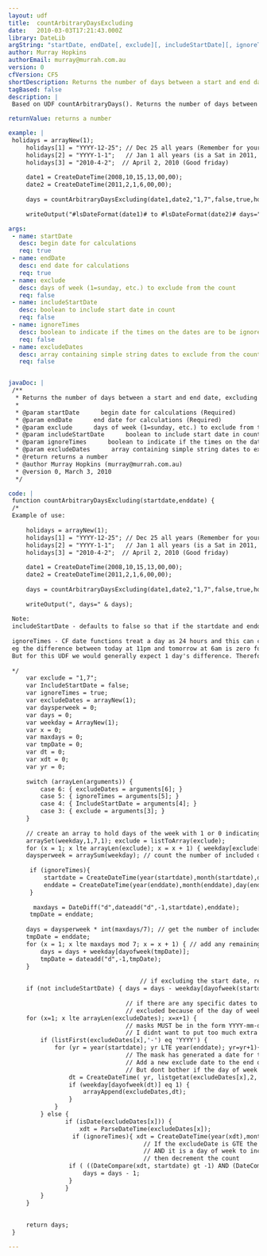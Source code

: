 ```yaml
---
layout: udf
title:  countArbitraryDaysExcluding
date:   2010-03-03T17:21:43.000Z
library: DateLib
argString: "startDate, endDate[, exclude][, includeStartDate][, ignoreTimes][, excludeDates]"
author: Murray Hopkins
authorEmail: murray@murrah.com.au
version: 0
cfVersion: CF5
shortDescription: Returns the number of days between a start and end date, excluding a specified list of days, and allowing for an exclusion list
tagBased: false
description: |
 Based on UDF countArbitraryDays(). Returns the number of days between a start and end date, excluding a specified list of days,e.g. exclude saturday and sunday. Optionally allows an array of dates to be excluded (eg public holidays). Since it is based on countArbitraryDays(), this UDF relies on formula instead of brute force to calculate the days and will perform better than other WeekDays/BusinessDays methods which loop from the start date to end date.

returnValue: returns a number

example: |
 holidays = arrayNew(1);
     holidays[1] = "YYYY-12-25"; // Dec 25 all years (Remember for your testing: this is a Sat in 2010 and Sun in 2011)
     holidays[2] = "YYYY-1-1";   // Jan 1 all years (is a Sat in 2011, Sun in 2012)
     holidays[3] = "2010-4-2";  // April 2, 2010 (Good friday) 
 
     date1 = CreateDateTime(2008,10,15,13,00,00);
     date2 = CreateDateTime(2011,2,1,6,00,00);
     
     days = countArbitraryDaysExcluding(date1,date2,"1,7",false,true,holidays); 
     
     writeOutput("#lsDateFormat(date1)# to #lsDateFormat(date2)# days=" & days);

args:
 - name: startDate
   desc: begin date for calculations
   req: true
 - name: endDate
   desc: end date for calculations
   req: true
 - name: exclude
   desc: days of week (1=sunday, etc.) to exclude from the count
   req: false
 - name: includeStartDate
   desc: boolean to include start date in count
   req: false
 - name: ignoreTimes
   desc: boolean to indicate if the times on the dates are to be ignored
   req: false
 - name: excludeDates
   desc: array containing simple string dates to exclude from the count
   req: false


javaDoc: |
 /**
  * Returns the number of days between a start and end date, excluding a specified list of days, and allowing for an exclusion list
  * 
  * @param startDate      begin date for calculations (Required)
  * @param endDate      end date for calculations (Required)
  * @param exclude      days of week (1=sunday, etc.) to exclude from the count (Optional)
  * @param includeStartDate      boolean to include start date in count (Optional)
  * @param ignoreTimes      boolean to indicate if the times on the dates are to be ignored (Optional)
  * @param excludeDates      array containing simple string dates to exclude from the count (Optional)
  * @return returns a number 
  * @author Murray Hopkins (murray@murrah.com.au) 
  * @version 0, March 3, 2010 
  */

code: |
 function countArbitraryDaysExcluding(startdate,enddate) {
 /*
 Example of use:
 
     holidays = arrayNew(1);
     holidays[1] = "YYYY-12-25"; // Dec 25 all years (Remember for your testing: this is a Sat in 2010 and Sun in 2011)
     holidays[2] = "YYYY-1-1";   // Jan 1 all years (is a Sat in 2011, Sun in 2012)
     holidays[3] = "2010-4-2";  // April 2, 2010 (Good friday) 
 
     date1 = CreateDateTime(2008,10,15,13,00,00);
     date2 = CreateDateTime(2011,2,1,6,00,00);
     
     days = countArbitraryDaysExcluding(date1,date2,"1,7",false,true,holidays); 
     
     writeOutput(", days=" & days);
     
 Note:
 includeStartDate - defaults to false so that if the startdate and enddate are the same the result will be 0, not 1
 
 ignoreTimes - CF date functions treat a day as 24 hours and this can cause unexpected results in your date calulations.
 eg the difference between today at 11pm and tomorrow at 6am is zero for dateDiff(). 
 But for this UDF we would generally expect 1 day's difference. Therefore, optionally, ignore the times (defults to true).
 
 */    
     var exclude = "1,7";
     var IncludeStartDate = false;
     var ignoreTimes = true;
     var excludeDates = arrayNew(1);
     var daysperweek = 0;
     var days = 0;
     var weekday = ArrayNew(1);
     var x = 0;
     var maxdays = 0;
     var tmpDate = 0;
     var dt = 0;
     var xdt = 0;
     var yr = 0;
      
     switch (arrayLen(arguments)) {
         case 6: { excludeDates = arguments[6]; }
         case 5: { ignoreTimes = arguments[5]; }
         case 4: { IncludeStartDate = arguments[4]; }
         case 3: { exclude = arguments[3]; }
     }
     
     // create an array to hold days of the week with 1 or 0 indicating if the day is counted
     arraySet(weekday,1,7,1); exclude = listToArray(exclude);
     for (x = 1; x lte arrayLen(exclude); x = x + 1) { weekday[exclude[x]] = 0; } // set the value of any excluded day to 0
     daysperweek = arraySum(weekday); // count the number of included days in a full week
  
      if (ignoreTimes){
          startdate = CreateDateTime(year(startdate),month(startdate),day(startdate),0,0,0);
          enddate = CreateDateTime(year(enddate),month(enddate),day(enddate),0,0,0);
      }
       
       maxdays = DateDiff("d",dateadd("d",-1,startdate),enddate);
      tmpDate = enddate;
      
     days = daysperweek * int(maxdays/7); // get the number of included days in all full weeks
     tmpDate = enddate;
     for (x = 1; x lte maxdays mod 7; x = x + 1) { // add any remaining days in the last partial week
         days = days + weekday[dayofweek(tmpDate)];
         tmpDate = dateadd("d",-1,tmpDate);
     }
     
                                     // if excluding the start date, remove the value that might have been added for the starting day
     if (not includeStartDate) { days = days - weekday[dayofweek(startdate)]; }
     
                                 // if there are any specific dates to exclude that we havent already 
                                 // excluded because of the day of week thay are on, decrement the count
     for (x=1; x lte arrayLen(excludeDates); x=x+1) {
                                 // masks MUST be in the form YYYY-mm-dd    where mm and dd are valid numeric values
                                 // I didnt want to put too much extra unnecessary validation in here! Although a good regEx would probably do!
         if (listFirst(excludeDates[x],'-') eq 'YYYY') {           
             for (yr = year(startdate); yr LTE year(enddate); yr=yr+1){
                                 // The mask has generated a date for the years in the date range we are counting
                                 // Add a new exclude date to the end of the array.
                                 // But dont bother if the day of week of the excluded date is being excluded anyway
                 dt = CreateDateTime( yr, listgetat(excludeDates[x],2,'-'), listgetat(excludeDates[x],3,'-'),0,0,0 );
                 if (weekday[dayofweek(dt)] eq 1) {
                     arrayAppend(excludeDates,dt);
                 }
             }
         } else {    
                if (isDate(excludeDates[x])) {
                    xdt = ParseDateTime(excludeDates[x]);
                  if (ignoreTimes){ xdt = CreateDateTime(year(xdt),month(xdt),day(xdt),0,0,0);}
                                      // If the excludeDate is GTE the start date AND LTE the end date (ie in inclusive range), 
                                      // AND it is a day of week to include,
                                      // then decrement the count         
                 if ( ((DateCompare(xdt, startdate) gt -1) AND (DateCompare(xdt, enddate) lt 1)) AND weekday[dayofweek(xdt)] eq 1) { 
                     days = days - 1; 
                 }
                }
         }
     }
     
     
     return days;
 }

---
```


